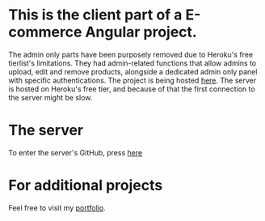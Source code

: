 # This is the client part of a E-commerce Angular project.

The admin only parts have been purposely removed due to Heroku's free tierlist's limitations. They had admin-related functions that allow admins to upload, edit and remove products, alongside a dedicated admin only panel with specific authentications.
The project is being hosted [here](https://adoring-mayer-5b9576.netlify.app/).
The server is hosted on Heroku's free tier, and because of that the first connection to the server might be slow.

# The server

To enter the server's GitHub, press [here](https://github.com/guypersonalgithub/angular-ecommerce-server)

# For additional projects

Feel free to visit my [portfolio](https://upbeat-benz-b6e02e.netlify.app/).
